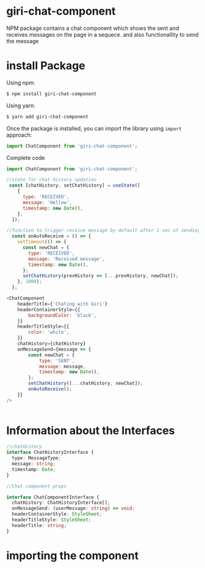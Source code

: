 # giri-chat-component

NPM package contains a chat component which shows the sent and receives messages on the page in a sequece. and also functionallity to send the message

# install Package

Using npm:

```bash
$ npm install giri-chat-component
```

Using yarn:

```bash
$ yarn add giri-chat-component
```

Once the package is installed, you can import the library using `import` approach:

```js
import ChatComponent from 'giri-chat-component';
```

Complete code

```js
import ChatComponent from 'giri-chat-component';

//state for chat history updation
 const [chatHistory, setChatHistory] = useState([
    {
      type: 'RECEIVED',
      message: 'Hellow',
      timestamp: new Date(),
    },
  ]);

//function to trigger receive message by default after 1 sec of sending the message
  const onAutoReceive = () => {
    setTimeout(() => {
      const newChat = {
        type: 'RECEIVED',
        message: 'Received message',
        timestamp: new Date(),
      };
      setChatHistory(prevHistory => [...prevHistory, newChat]);
    }, 1000);
  };

<ChatComponent
    headerTitle={'Chating with Giri'}
    headerContainerStyle={{
        backgroundColor: 'black',
    }}
    headerTitleStyle={{
        color: 'white',
    }}
    chatHistory={chatHistory}
    onMessageSend={message => {
        const newChat = {
            type: 'SENT',
            message: message,
            timestamp: new Date(),
        };
        setChatHistory([...chatHistory, newChat]);
        onAutoReceive();
    }}
/>
                
```

# Information about the Interfaces
```typescript
//chatHistory
interface ChatHistoryInterface {
  type: MessageType;
  message: string;
  timestamp: Date;
}

//Chat component props

interface ChatComponentInterface {
  chatHistory: ChatHistoryInterface[];
  onMessageSend: (userMessage: string) => void;
  headerContainerStyle: StyleSheet;
  headerTitleStyle: StyleSheet;
  headerTitle: string;
}

```

# importing the component

 